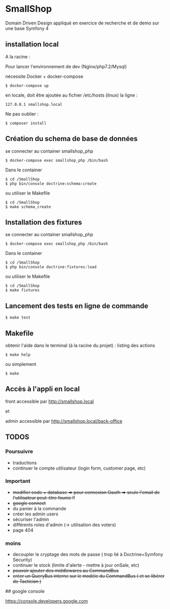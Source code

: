 # SmallShop

Domain Driven Design appliqué en exercice de recherche et de demo sur une base Symfony 4

## installation local

A la racine :

Pour lancer l'environnement de dev (Nginx/php7.2/Mysql)

nécessite Docker + docker-compose

```
$ docker-compose up
```

en locale, doit être ajoutée au fichier /etc/hosts (linux) la ligne :

```
127.0.0.1 smallshop.local
```

Ne pas oublier :

```
$ composer install
```
## Création du schema de base de données

se connecter au container smallshop_php

```
$ docker-compose exec smallshop_php /bin/bash
```

Dans le container

```
$ cd /SmallShop
$ php bin/console doctrine:schema:create
```

ou utiliser le Makefile

```
$ cd /SmallShop
$ make schema_create
```

## Installation des fixtures

se connecter au container smallshop_php

```
$ docker-compose exec smallshop_php /bin/bash
```

Dans le container

```
$ cd /SmallShop
$ php bin/console doctrine:fixtures:load
```

ou utiliser le Makefile

```
$ cd /SmallShop
$ make fixtures
```

## Lancement des tests en ligne de commande

```
$ make test
```

## Makefile

obtenir l'aide dans le terminal (à la racine du projet) : listing des actions

```
$ make help
```

ou simplement 

```
$ make
```

## Accès à l'appli en local

front accessible par http://smallshop.local

et

admin accessible par http://smallshop.local/back-office

## TODOS

### Poursuivre

- traductions
- continuer le compte utilisateur (login form, customer page, etc)

### Important

- ~~modifier code + database => pour connexion Oauth => seule l'email de l'utilisateur peut-être founie !!~~
- ~~google connect~~
- du panier à la commande
- créer les admin users
- sécuriser l'admin
- différents roles d'admin (-> utilisation des voters)
- page 404

### moins

- decoupler le cryptage des mots de passe ( trop lié à Doctrine+Symfony Security)
- continuer le stock (limite d'alerte - mettre à jour onSale, etc)
- ~~pouvoir ajouter des middlewares au CommandBus~~
- ~~créer un QueryBus interne sur le modèle du CommandBus ( et se libérer de Tactician )~~


## google console

https://console.developers.google.com
